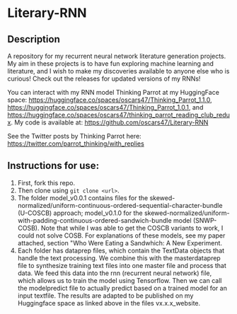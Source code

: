 # Literary-RNN
## Description
A repository for my recurrent neural network literature generation projects. My aim in these projects is to have fun exploring machine learning and literature, and I wish to make my discoveries available to anyone else who is curious! Check out the releases for updated versions of my RNNs!

You can interact with my RNN model Thinking Parrot at my HuggingFace space: https://huggingface.co/spaces/oscars47/Thinking_Parrot_1.1.0, https://huggingface.co/spaces/oscars47/Thinking_Parrot_1.0.1, and https://huggingface.co/spaces/oscars47/thinking_parrot_reading_club_redux.  My code is available at: https://github.com/oscars47/Literary-RNN 

See the Twitter posts by Thinking Parrot here: https://twitter.com/parrot_thinking/with_replies

## Instructions for use:
1. First, fork this repo.
2. Then clone  using ```git clone <url>```.
3. The folder model_v0.0.1 contains files for the skewed-normalized/uniform-continuous-ordered-sequential-character-bundle (U-COSCB) approach; model_v0.1.0 for the skewed-normalized/uniform-with-padding-continuous-ordered-sandwich-bundle model (SNWP-COSB). Note that while I was able to get the COSCB variants to work, I could not solve COSB. For explanations of these models, see my paper attached, section "Who Were Eating a Sandwhich: A New Experiment.
4. Each folder has dataprep files, which contain the TextData objects that handle the text processing. We combine this with the masterdataprep file to synthesize training text files into one master file and process that data. We feed this data into the rnn (recurrent neural network) file, which allows us to train the model using Tensorflow. Then we can call the modelpredict file to actually predict based on a trained model for an input textfile. The results are adapted to be published on my Huggingface space as linked above in the files vx.x.x_website.

